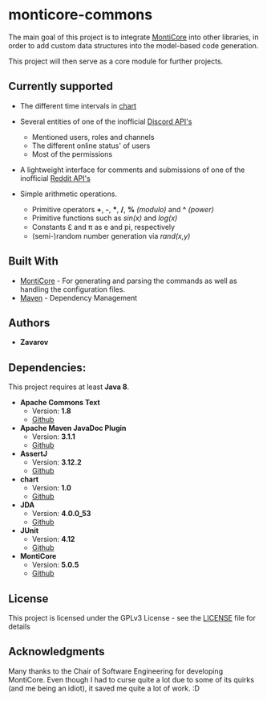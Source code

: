 # monticore-commons
The main goal of this project is to integrate [MontiCore](http://monticore.org/) into other libraries,
in order to add custom data structures into the model-based code generation.

This project will then serve as a core module for further projects.

## Currently supported

* The different time intervals in [chart](https://github.com/Zavarov/chart)

* Several entities of one of the inofficial [Discord API's](https://github.com/DV8FromTheWorld/JDA)
  * Mentioned users, roles and channels
  * The different online status' of users
  * Most of the permissions

* A lightweight interface for comments and submissions of one of the inofficial [Reddit API's](https://github.com/mattbdean/JRAW)

* Simple arithmetic operations.
  * Primitive operators **+**, **-**, **&#x2A;**, **/**, **%** *(modulo)* and **^** *(power)*
  * Primitive functions such as *sin(x)* and *log(x)*
  * Constants &#x2107; and &#x3C0; as e and pi, respectively
  * (semi-)random number generation via *rand(x,y)*

## Built With

* [MontiCore](https://github.com/MontiCore/monticore) - For generating and parsing the commands as well as handling the configuration files.
* [Maven](https://maven.apache.org/) - Dependency Management

## Authors

* **Zavarov**

## Dependencies:

This project requires at least **Java 8**.
 * **Apache Commons Text**
   * Version: **1.8**
   * [Github](https://github.com/apache/commons-text)
 * **Apache Maven JavaDoc Plugin**
   * Version: **3.1.1**
   * [Github](https://github.com/apache/maven-javadoc-plugin/)
 * **AssertJ**
   * Version: **3.12.2**
   * [Github](https://github.com/joel-costigliola/assertj-core)
 * **chart**
   * Version: **1.0**
   * [Github](https://github.com/Zavarov/chart)
 * **JDA**
   * Version: **4.0.0_53**
   * [Github](https://github.com/DV8FromTheWorld/JDA)
 * **JUnit**
   * Version: **4.12**
   * [Github](https://github.com/junit-team/junit4)
 * **MontiCore**
   * Version: **5.0.5**
   * [Github](https://github.com/MontiCore/monticore)

## License

This project is licensed under the GPLv3 License - see the [LICENSE](LICENSE) file for details

## Acknowledgments
Many thanks to the Chair of Software Engineering for developing MontiCore.
Even though I had to curse quite a lot due to some of its quirks (and me being an idiot), it saved me quite a lot of work. :D
